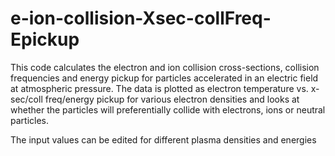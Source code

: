 # e-ion-collision-Xsec-collFreq-Epickup

This code calculates the electron and ion collision cross-sections, collision frequencies and energy pickup 
for particles accelerated in an electric field at atmospheric pressure.   The data is plotted as electron temperature vs. 
x-sec/coll freq/energy pickup for various electron densities and looks at whether the particles will preferentially 
collide with electrons, ions or neutral particles.

The input values can be edited for different plasma densities and energies
